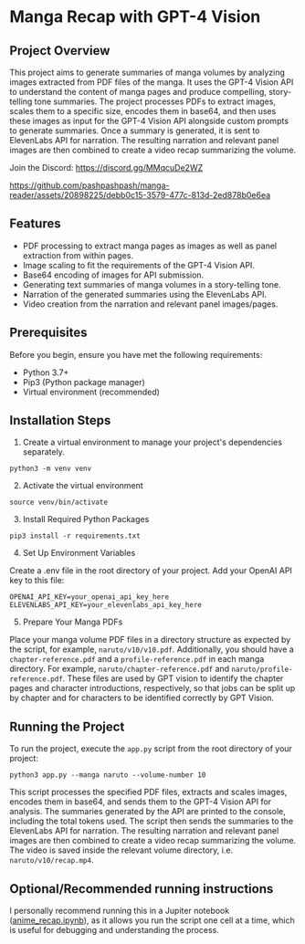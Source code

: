 # Manga Recap with GPT-4 Vision

## Project Overview

This project aims to generate summaries of manga volumes by analyzing images extracted from PDF files of the manga. It uses the GPT-4 Vision API to understand the content of manga pages and produce compelling, story-telling tone summaries. The project processes PDFs to extract images, scales them to a specific size, encodes them in base64, and then uses these images as input for the GPT-4 Vision API alongside custom prompts to generate summaries. Once a summary is generated, it is sent to ElevenLabs API for narration. The resulting narration and relevant panel images are then combined to create a video recap summarizing the volume.

Join the Discord: https://discord.gg/MMqcuDe2WZ

https://github.com/pashpashpash/manga-reader/assets/20898225/debb0c15-3579-477c-813d-2ed878b0e6ea

## Features

- PDF processing to extract manga pages as images as well as panel extraction from within pages.
- Image scaling to fit the requirements of the GPT-4 Vision API.
- Base64 encoding of images for API submission.
- Generating text summaries of manga volumes in a story-telling tone.
- Narration of the generated summaries using the ElevenLabs API.
- Video creation from the narration and relevant panel images/pages.

## Prerequisites

Before you begin, ensure you have met the following requirements:

- Python 3.7+
- Pip3 (Python package manager)
- Virtual environment (recommended)

## Installation Steps

1. Create a virtual environment to manage your project's dependencies separately.

```
python3 -m venv venv
```

2. Activate the virtual environment

```
source venv/bin/activate
```

3. Install Required Python Packages

```
pip3 install -r requirements.txt
```

4. Set Up Environment Variables

Create a .env file in the root directory of your project. Add your OpenAI API key to this file:

```
OPENAI_API_KEY=your_openai_api_key_here
ELEVENLABS_API_KEY=your_elevenlabs_api_key_here
```

5. Prepare Your Manga PDFs

Place your manga volume PDF files in a directory structure as expected by the script, for example, `naruto/v10/v10.pdf`. Additionally, you should have a `chapter-reference.pdf` and a `profile-reference.pdf` in each manga directory. For example, `naruto/chapter-reference.pdf` and `naruto/profile-reference.pdf`. These files are used by GPT vision to identify the chapter pages and character introductions, respectively, so that jobs can be split up by chapter and for characters to be identified correctly by GPT Vision.

## Running the Project

To run the project, execute the `app.py` script from the root directory of your project:

```
python3 app.py --manga naruto --volume-number 10
```

This script processes the specified PDF files, extracts and scales images, encodes them in base64, and sends them to the GPT-4 Vision API for analysis. The summaries generated by the API are printed to the console, including the total tokens used. The script then sends the summaries to the ElevenLabs API for narration. The resulting narration and relevant panel images are then combined to create a video recap summarizing the volume. The video is saved inside the relevant volume directory, i.e. `naruto/v10/recap.mp4`.

## Optional/Recommended running instructions

I personally recommend running this in a Jupiter notebook ([anime_recap.ipynb](anime_recap.ipynb)), as it allows you run the script one cell at a time, which is useful for debugging and understanding the process.
